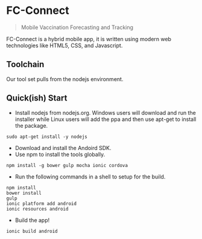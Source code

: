 # FC-Connect
> Mobile Vaccination Forecasting and Tracking


FC-Connect is a hybrid mobile app, it is written using modern web
technologies like HTML5, CSS, and Javascript.

## Toolchain

Our tool set pulls from the nodejs environment.

## Quick(ish) Start

* Install nodejs from nodejs.org. Windows users will download and run the installer while
Linux users will add the ppa and then use apt-get to install the package.
```
sudo apt-get install -y nodejs
```
* Download and install the Andoird SDK.
* Use npm to install the tools globally.
```
npm install -g bower gulp mocha ionic cordova
```
* Run the following commands in a shell to setup for the build.
```
npm install
bower install
gulp
ionic platform add android
ionic resources android
```
* Build the app!
```
ionic build android
```
